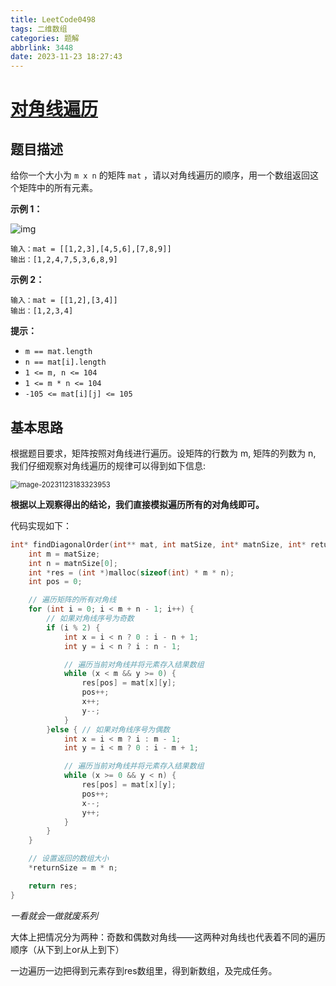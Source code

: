 ```yaml
---
title: LeetCode0498
tags: 二维数组
categories: 题解
abbrlink: 3448
date: 2023-11-23 18:27:43
---
```


# [对角线遍历](https://leetcode.cn/problems/diagonal-traverse/)

## 题目描述

给你一个大小为 `m x n` 的矩阵 `mat` ，请以对角线遍历的顺序，用一个数组返回这个矩阵中的所有元素。

<!--more-->

 

**示例 1：**

![img](https://assets.leetcode.com/uploads/2021/04/10/diag1-grid.jpg)

```
输入：mat = [[1,2,3],[4,5,6],[7,8,9]]
输出：[1,2,4,7,5,3,6,8,9]
```

**示例 2：**

```
输入：mat = [[1,2],[3,4]]
输出：[1,2,3,4]
```

 

**提示：**

- `m == mat.length`
- `n == mat[i].length`
- `1 <= m, n <= 104`
- `1 <= m * n <= 104`
- `-105 <= mat[i][j] <= 105`



## 基本思路

根据题目要求，矩阵按照对角线进行遍历。设矩阵的行数为 m, 矩阵的列数为 n, 我们仔细观察对角线遍历的规律可以得到如下信息:

<img src="C:\Users\祖全之\AppData\Roaming\Typora\typora-user-images\image-20231123183323953.png" alt="image-20231123183323953" style="zoom:80%;" />

**根据以上观察得出的结论，我们直接模拟遍历所有的对角线即可。**



代码实现如下：

```c
int* findDiagonalOrder(int** mat, int matSize, int* matnSize, int* returnSize) {
    int m = matSize;
    int n = matnSize[0];
    int *res = (int *)malloc(sizeof(int) * m * n);
    int pos = 0;

    // 遍历矩阵的所有对角线
    for (int i = 0; i < m + n - 1; i++) {
        // 如果对角线序号为奇数
        if (i % 2) {
            int x = i < n ? 0 : i - n + 1;
            int y = i < n ? i : n - 1;

            // 遍历当前对角线并将元素存入结果数组
            while (x < m && y >= 0) {
                res[pos] = mat[x][y];
                pos++;
                x++;
                y--;
            }
        }else { // 如果对角线序号为偶数
            int x = i < m ? i : m - 1;
            int y = i < m ? 0 : i - m + 1;

            // 遍历当前对角线并将元素存入结果数组
            while (x >= 0 && y < n) {
                res[pos] = mat[x][y];
                pos++;
                x--;
                y++;
            }
        }
    }

    // 设置返回的数组大小
    *returnSize = m * n;

    return res;
}
```

*一看就会一做就废系列*

大体上把情况分为两种：奇数和偶数对角线——这两种对角线也代表着不同的遍历顺序（从下到上or从上到下）

一边遍历一边把得到元素存到res数组里，得到新数组，及完成任务。
